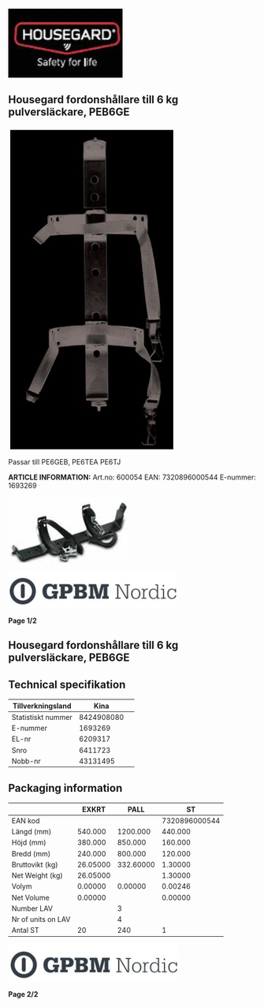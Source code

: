 ![](images/_page_0_Picture_1.jpeg)

## Housegard fordonshållare till 6 kg pulversläckare, PEB6GE

![](images/_page_0_Picture_3.jpeg)

Passar till PE6GEB, PE6TEA PE6TJ

**ARTICLE INFORMATION:** Art.no: 600054 EAN: 7320896000544 E-nummer: 1693269

![](images/_page_0_Picture_6.jpeg)

![](images/_page_0_Picture_8.jpeg)

**Page 1/2**

## Housegard fordonshållare till 6 kg pulversläckare, PEB6GE

## **Technical specifikation**

| Tillverkningsland  | Kina       |  |
|--------------------|------------|--|
| Statistiskt nummer | 8424908080 |  |
| E-nummer           | 1693269    |  |
| EL-nr              | 6209317    |  |
| Snro               | 6411723    |  |
| Nobb-nr            | 43131495   |  |

## **Packaging information**

|                    | EXKRT    | PALL      | ST            |
|--------------------|----------|-----------|---------------|
| EAN kod            |          |           | 7320896000544 |
| Längd (mm)         | 540.000  | 1200.000  | 440.000       |
| Höjd (mm)          | 380.000  | 850.000   | 160.000       |
| Bredd (mm)         | 240.000  | 800.000   | 120.000       |
| Bruttovikt (kg)    | 26.05000 | 332.60000 | 1.30000       |
| Net Weight (kg)    | 26.05000 |           | 1.30000       |
| Volym              | 0.00000  | 0.00000   | 0.00246       |
| Net Volume         | 0.00000  |           | 0.00000       |
| Number LAV         |          | 3         |               |
| Nr of units on LAV |          | 4         |               |
| Antal ST           | 20       | 240       | 1             |

![](images/_page_1_Picture_7.jpeg)

**Page 2/2**